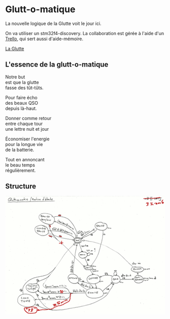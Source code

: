 Glutt-o-matique
===============

La nouvelle logique de la Glutte voit le jour ici.

On va utiliser un stm32f4-discovery. La collaboration
est gérée à l'aide d'un
[Trello](https://trello.com/b/NSvh8v81),
qui sert aussi d'aide-mémoire.

[La Glutte](http://www.glutte.ch)

L'essence de la glutt-o-matique
-------------------------------

Notre but  
est que la glutte  
fasse des tût-tûts.

Pour faire écho  
des beaux QSO  
depuis là-haut.

Donner comme retour  
entre chaque tour  
une lettre nuit et jour

Économiser l'energie  
pour la longue vie  
de la batterie.

Tout en annoncant  
le beau temps  
régulièrement.

Structure
---------

![La machine d'états](doc/20160103-machine-etats.png)

